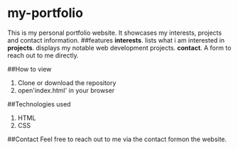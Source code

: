 # my-portfolio
This is my personal portfolio website. It showcases my interests, projects and contact information.
##features
**interests**. lists what i am interested in
**projects**. displays my notable web development projects.
**contact**. A form to reach out to me directly.


##How to view
1. Clone or download the repository
2. open'index.html' in your browser


##Technologies used
1. HTML
2. CSS

##Contact
Feel free to reach out to me via the contact formon the website.

